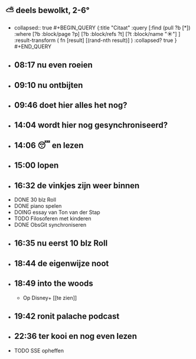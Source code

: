 ## ⛅ deels bewolkt, 2-6°
- collapsed:: true
  #+BEGIN_QUERY 
  {:title "Citaat"
   :query [:find (pull ?b [*])
     :where 
       [?b :block/page ?p]
       [?b :block/refs ?t]
       [?t :block/name "☀️"]
   ]
   :result-transform ( fn [result] [(rand-nth result)] )
   :collapsed? true
  }
  #+END_QUERY
- ## 08:17  nu even roeien
- ## 09:10 nu ontbijten
- ## 09:46 doet hier alles het nog?
- ## 14:04 wordt hier nog gesynchroniseerd?
- ## 14:06 😴 en lezen
- ## 15:00 lopen
- ## 16:32  de vinkjes zijn weer binnen
- DONE 30 blz Roll
- DONE piano spelen
- DOING essay van Ton van der Stap
- TODO Filosoferen met kinderen
- DONE ObsGit synchroniseren
- ## 16:35 nu eerst 10 blz Roll
- ## 18:44 de eigenwijze noot
- ## 18:49 into the woods
	- Op Disney+ [[te zien]]
- ## 19:42 ronit palache podcast
- ## 22:36 ter kooi en nog even lezen
- TODO SSE opheffen